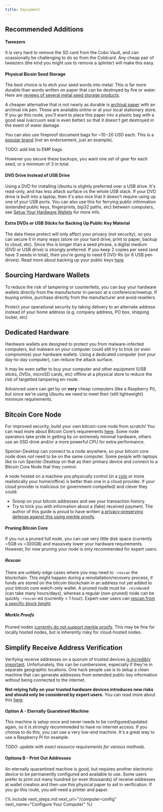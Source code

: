 ```yaml
---
title: Equipment
---
```


## Recommended Additions

#### Tweezers
It is very hard to remove the SD card from the Cobo Vault, and can ocassionally be challenging to do so from the Coldcard.
Any cheap pair of tweezers (the kind you might use to remove a splinter) will make this easy.

#### Physical Bicoin Seed Storage
The best choice is to etch your seed words into metal.
This is far more durable than words written on paper that can be destroyed by fire or water.
Here are [reviews of several metal seed storage products](https://blog.lopp.net/metal-bitcoin-seed-storage-stress-test-round-iii/).

A cheaper alternative that is not nearly as durable is [archival paper](https://en.wikipedia.org/wiki/Acid-free_paper#Archival_paper) with an archival ink pen.
These are available online or at your local stationary store.
If you go this route, you'll want to place this paper into a plastic bag with a good seal (vaccuum seal is even better) so that it doesn't get destroyed in the event of water damage.

You can also use fireproof document bags for ~$10-$20 USD each.
This is a [popular brand](https://www.amazon.com/JUNDUN-Fireproof-Document-Waterproof-Resistant/dp/B07P2WB48X/) (not an endorsement, just an example).

TODO: add link to EMP bags.

However you secure these backups, you want one set of gear for each seed, or a minimum of 3 in total.

#### DVD Drive Instead of USB Drive
Using a DVD for installing Ubuntu is slightly preferred over a USB drive.
It's read-only, and has less attack surface vs the whole USB stack.
If your DVD drive is built into a laptop, then it's also nice that it doesn't require using up one of your USB ports.
You can also use this for ferrying public information (extended public keys, fingerprints, bip32 paths, etc) between computers, see [Setup Your Hardware Wallets](/setup-wallets) for more info.

#### Extra DVDs or USB Sticks for Backing Up Public Key Material
The data these protect will only affect your privacy (not security), so you can secure it in many ways (store on your hard drive, print to paper, backup to cloud, etc).
Since this is longer than a seed phrase, a digital medium (DVD or USB drive) is strongly preferred.
If you keep 2 copies per seed (and have 3 seeds in total), then you're going to need 6 DVD-Rs (or 6 USB pen drives).
Read more about backing up your public keys [here](/backup-wallet/public-keys).

## Sourcing Hardware Wallets
To reduce the risk of tampering or counterfeits, you can buy your hardware wallets directly from the manufacturer in-person at a conference/meetup.
If buying online, purchase directly from the manufacturer and avoid resellers.

Protect your operational security by taking delivery to an alternate address instead of your home address (e.g. company address, PO box, shipping locker, etc)

## Dedicated Hardware
Hardware wallets are designed to protect you from malware-infected computers, but malware on your computer could still try to trick (or even compromise) your hardware wallets.
Using a dedicated computer (not your day-to-day computer), can reduce the attack surface.

It may be even safter to buy your computer and other equipment (USB sticks, DVDs, microSD cards, etc) offline at a physical store to reduce the risk of targetted tampering en-route.

Advanced users can get by on **very** cheap computers (like a Raspberry Pi), but since we're using Ubuntu we need to meet their (still lightweight) minimum requirements.

## Bitcoin Core Node
For improved security, build your own bitcoin-core node from scratch!
You can read more about Bitcoin Core’s requirements [here](https://bitcoin.org/en/bitcoin-core/features/requirements).
Some node operators take pride in getting by on extremely minimal hardware, others use an SSD drive and/or a more powerful CPU for extra performance.

Specter-Desktop can connect to a node anywhere, so your bitcoin core node does *not* need to be on the same computer.
Some people with laptops like to run Specter-Desktop on that as their primary device and connect to a Bitcoin Core Node that they control.

A node hosted on a machine you physically control (in a [colo](https://en.wikipedia.org/wiki/Colocation_centre) or more realistically your home/office) is better than one in a cloud provider.
If your cloud provider is malicious (or government-compelled) and clever they could:
* Snoop on your bitcoin addresses and see your transaction history.
* Try to trick you with information about a (fake) received payment.
The author of this guide is proud to have written [a privacy-preserving defense against this using merkle proofs](https://github.com/cryptoadvance/specter-desktop/pull/334).

#### Pruning Bitcoin Core
If you run a pruned full node, you can use very little disk space (currently ~5GB vs ~300GB) and massively lower your hardware requirements.
However, for now pruning your node is only recommended for expert users.

##### Rescan
There are unlikely edge cases where you may need to `-rescan` the blockchain.
This might happen during a reinstallation/recovery process, if funds are stored on the bitcoin blockchain in an address not yet added to your bitcoin core watch-only wallet.
A pruned node must be `-reindex`ed (can take many hours/days), whereas a regular (non-pruned) node can be quickly `-rescan`-ed (currently < 1 hour).
Expert-user users can [rescan from a specific block height](https://bitcoincore.org/en/doc/0.20.0/rpc/wallet/rescanblockchain/).

##### Merkle Proofs
Pruned nodes [currently do not support merkle proofs](https://github.com/cryptoadvance/specter-desktop/pull/334#issuecomment-685981023).
This may be fine for locally hosted nodes, but is inherently risky for cloud-hosted nodes.


## Simplify Receive Address Verification
Verifying receive addresses on a quorum of trusted devices [is incredibly important](/known-issues/verify-receive-address).
Unfortunately, this can be cumbersome, especially if they're in separate geographic locations.
One hack people use is to setup a clean machine that can generate addresses from extended public key information without being connected to the internet.

**Not relying fully on your trusted hardware devices introduces new risks and should only be considered by expert users.**
You can read more about this [here](verify-receive-address/advanced).

#### Option A - Eternally Quaratined Machine
This machine is setup once and never needs to be configured/updated again, so it is strongly recommneded to have no internet access.
If you choose to do this, you can use a very low-end machine.
It's a great way to use a Raspberry Pi for example.

*TODO: update with exact resource requirements for various methods.*

#### Optiona B - Print Out Addresses
An eternally quarantined machine is good, but requires another electronic device to be permanently configured and available to use.
Some users prefer to print out many hundred (or even thousands) of receive addresses at wallet creation and then use this physical paper to aid in verification.
If you go this route, you will need a printer and paper.


{% include next_steps.md next_url="/computer-config" next_name="Configure Your Computer" %}
